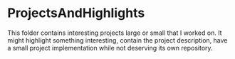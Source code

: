 # ProjectsAndHighlights

This folder contains interesting projects large or small that I worked on. It might highlight something interesting, contain the project description, have a small project implementation while not deserving its own repository. 
